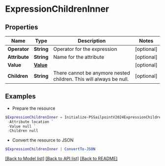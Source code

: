 # ExpressionChildrenInner
## Properties

Name | Type | Description | Notes
------------ | ------------- | ------------- | -------------
**Operator** | **String** | Operator for the expression | [optional] 
**Attribute** | **String** | Name for the attribute | [optional] 
**Value** | [**Value**](Value.md) |  | [optional] 
**Children** | **String** | There cannot be anymore nested children. This will always be null. | [optional] 

## Examples

- Prepare the resource
```powershell
$ExpressionChildrenInner = Initialize-PSSailpointV2024ExpressionChildrenInner  -Operator EQUALS `
 -Attribute location `
 -Value null `
 -Children null
```

- Convert the resource to JSON
```powershell
$ExpressionChildrenInner | ConvertTo-JSON
```

[[Back to Model list]](../README.md#documentation-for-models) [[Back to API list]](../README.md#documentation-for-api-endpoints) [[Back to README]](../README.md)


